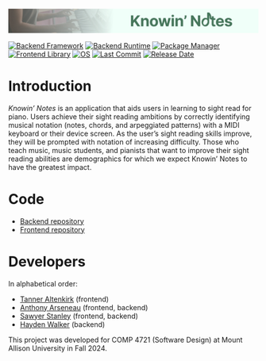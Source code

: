<a name="top"></a>
![logo](doc/logo.png)

[![Backend Framework](https://img.shields.io/badge/backend_framework-Java-orange)](https://docs.oracle.com/en/java/javase/11/docs/api/index.html)
[![Backend Runtime](https://img.shields.io/badge/backend_runtime-NodeJS-339933)](https://nodejs.org/)
[![Package Manager](https://img.shields.io/badge/package_manager-npm-red)](https://www.npmjs.com/)
[![Frontend Library](https://img.shields.io/badge/frontend_library-React-brightgreen)]([https://docs.oracle.com/en/java/javase/11/docs/api/index.html](https://react.dev/))
[![OS](https://img.shields.io/badge/OS-Windows-0078D4)](https://www.microsoft.com/en-ca/windows?r=1)
[![Last Commit](https://img.shields.io/badge/last_commit-November-green)](#)
[![Release Date](https://img.shields.io/badge/release_date-December-blue)](#)

# Introduction

*Knowin’ Notes* is an application that aids users in learning to sight read for piano. Users achieve their sight reading ambitions by correctly identifying musical notation (notes, chords, and arpeggiated patterns) with a MIDI keyboard or their device screen. As the user’s sight reading skills improve, they will be prompted with notation of increasing difficulty. Those who teach music, music students, and pianists that want to improve their sight reading abilities are demographics for which we expect Knowin’ Notes to have the greatest impact.

# Code

- [Backend repository](https://github.com/haywalk/knowin-notes-api)
- [Frontend repository](https://github.com/haywalk/knowin-notes-frontend)

# Developers

In alphabetical order:

- [Tanner Altenkirk](https://github.com/tbaltenkirk) (frontend)
- [Anthony Arseneau](https://github.com/anthony-arseneau) (frontend, backend)
- [Sawyer Stanley](https://github.com/SawyersCoding) (frontend, backend)
- [Hayden Walker](https://github.com/haywalk) (backend)

This project was developed for COMP 4721 (Software Design) at Mount Allison University in Fall 2024.

